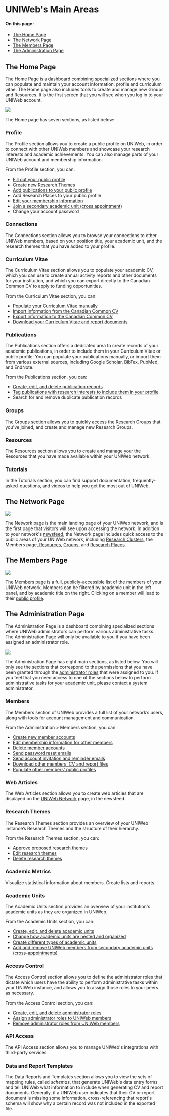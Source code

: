 # UNIWeb's Main Areas

#### On this page:

* [The Home Page](navigating-uniweb.md#the-home-page)
* [The Network Page](navigating-uniweb.md#the-network-page)
* [The Members Page](navigating-uniweb.md#the-members-page)
* [The Administration Page](https://app.gitbook.com/@proximify/s/uniweb-docs/~/drafts/-LnYEzOBp5J6ui_Qtfpl/primary/introduction/navigating-uniweb/navigating-uniweb#the-administration-page)

## The Home Page

The Home Page is a dashboard combining specialized sections where you can populate and maintain your account information, profile and curriculum vitae. The Home page also includes tools to create and manage new Groups and Resources. It is the first screen that you will see when you log in to your UNIWeb account.

![](../.gitbook/assets/screenshots-copy-10.png)

The Home page has seven sections, as listed below:

### Profile

The Profile section allows you to create a public profile on UNIWeb, in order to connect with other UNIWeb members and showcase your research interests and academic achievements. You can also manage parts of your UNIWeb account and membership information.

From the Profile section, you can:

* [Fill out your public profile](../networking-on-uniweb/filling-out-your-public-profile.md#filling-out-your-public-profile-manually)
* [Create new Research Themes](../networking-on-uniweb/research-themes/managing-research-themes.md#creating-new-research-themes)
* [Add publications to your public profile](../networking-on-uniweb/research-themes/increasing-discoverability-with-research-themes.md#tagging-your-publications-with-research-themes)
* Add Research Places to your public profile
* [Edit your membership information](../uniweb-accounts/account-management/member-account-information.md#editing-your-account-information)
* [Join a secondary academic unit \(cross appointment\)](../uniweb-accounts/academic-units/cross-appointments.md#adding-a-cross-appointment-to-your-uniweb-account)
* Change your account password

### Connections

The Connections section allows you to browse your connections to other UNIWeb members, based on your position title,  your academic unit, and the research themes that you have added to your profile.

### Curriculum Vitae

The Curriculum Vitae section allows you to populate your academic CV, which you can use to create annual activity reports and other documents for your institution, and which you can export directly to the Canadian Common CV to apply to funding opportunities.

From the Curriculum Vitae section, you can:

* [Populate your Curriculum Vitae manually](../your-academic-information/your-uniweb-curriculum-vitae-cv.md#populating-your-curriculum-vitae-manually)
* [Import information from the Canadian Common CV](../your-academic-information/your-uniweb-curriculum-vitae-cv.md#importing-from-the-canadian-common-cv)
* [Export information to the Canadian Common CV](../your-academic-information/applying-for-funding-with-the-canadian-common-cv.md#exporting-cv-information-from-uniweb)
* [Download your Curriculum Vitae and report documents](../your-academic-information/downloading-cvs-and-reports.md#downloading-your-own-cv-and-report-files)

### Publications

The Publications section offers a dedicated area to create records of your academic publications, in order to include them in your Curriculum Vitae or public profile. You can populate your publications manually, or import them from various external sources, including Google Scholar, BibTex, PubMed, and EndNote.

From the Publications section, you can:

* [Create, edit, and delete publication records](../your-academic-information/publications-1.md#adding-publications-manually)
* [Tag publications with research interests to include them in your profile](../networking-on-uniweb/research-themes/increasing-discoverability-with-research-themes.md#tagging-your-publications-with-research-themes)
* Search for and remove duplicate publication records

### Groups

The Groups section allows you to quickly access the Research Groups that you've joined, and create and manage new Research Groups.

### Resources

The Resources section allows you to create and manage your the Resources that you have made available within your UNIWeb network. 

### Tutorials

In the Tutorials section, you can find support documentation, frequently-asked-questions, and videos to help you get the most out of UNIWeb.

## The Network Page

![](../.gitbook/assets/screenshots-copy-13.png)

The Network page is the main landing page of your UNIWeb network, and is the first page that visitors will see upon accessing the network. In addition to your network's [newsfeed](../networking-on-uniweb/web-articles-1.md), the Network page includes quick access to the public areas of your UNIWeb network, including [Research Clusters](../networking-on-uniweb/research-clusters-1.md), the Members page,[ Resources](../networking-on-uniweb/equipment-profiles-resources/), [Groups](../networking-on-uniweb/groups-1.md), and [Research Places]().

## The Members Page

![](../.gitbook/assets/screenshots-copy-15.png)

The Members page is a full, publicly-accessible list of the members of your UNIWeb network. Members can be filtered by academic unit in the left panel, and by academic title on the right. Clicking on a member will lead to their [public profile](../networking-on-uniweb/filling-out-your-public-profile.md).

## The Administration Page

The Administration Page is a dashboard combining specialized sections where UNIWeb administrators can perform various administrative tasks. The Administration Page will only be available to you if you have been assigned an administrator role.

![](../.gitbook/assets/screenshots-copy-14%20%281%29.png)

The Administration Page has eight main sections, as listed below. You will only see the sections that correspond to the permissions that you have been granted through the [administrator roles](../uniweb-accounts/access-control/managing-administrator-roles-and-permissions.md) that were assigned to you. If you feel that you need access to one of the sections below to perform administrative tasks for your academic unit, please contact a system administrator.

### Members

The Members section of UNIWeb provides a full list of your network’s users, along with tools for account management and communication.

From the Administration &gt; Members section, you can:

* [Create new member accounts](../uniweb-accounts/account-management/account-creation.md#creating-uniweb-member-accounts-manually)
* [Edit membership information for other members](../uniweb-accounts/account-management/member-account-information.md#editing-the-account-information-of-other-uniweb-members)
* [Delete member accounts](../uniweb-accounts/account-management/account-deletion.md#deleting-a-uniweb-members-account)
* [Send password reset emails](../uniweb-accounts/account-management/account-login.md#sending-a-password-reset-email-to-a-uniweb-member)
* [Send account invitation and reminder emails](../uniweb-accounts/account-management/account-creation.md#sending-account-activation-emails)
* [Download other members’ CV and report files](../your-academic-information/downloading-cvs-and-reports.md#downloading-the-cv-and-report-files-of-other-uniweb-members)
* [Populate other members’ public profiles](../networking-on-uniweb/filling-out-your-public-profile.md#filling-out-another-uniweb-members-public-profile)

### Web Articles

The Web Articles section allows you to create web articles that are displayed on the [UNIWeb Network](navigating-uniweb.md#the-network-page) page, in the newsfeed.

### Research Themes

The Research Themes section provides an overview of your UNIWeb instance’s Research Themes and the structure of their hierarchy.

From the Research Themes section, you can:

* [Approve proposed research themes](../networking-on-uniweb/research-themes/managing-research-themes.md#approving-research-themes)
* [Edit research themes](../networking-on-uniweb/research-themes/managing-research-themes.md#editing-research-themes)
* [Delete research themes](../networking-on-uniweb/research-themes/managing-research-themes.md#deleting-research-themes)

### Academic Metrics

Visualize statistical information about members. Create lists and reports.

### Academic Units

The Academic Units section provides an overview of your institution's academic units as they are organized in UNIWeb. 

From the Academic Units section, you can:

* [Create, edit, and delete academic units](../uniweb-accounts/academic-units/managing-academic-units.md#create-an-academic-unit-manually)
* [Change how academic units are nested and organized](../uniweb-accounts/academic-units/managing-academic-units.md#edit-an-academic-unit)
* [Create different types of academic units](../uniweb-accounts/academic-units/managing-academic-units.md#add-a-unit-type)
* [Add and remove UNIWeb members from secondary academic units \(cross-appointments\)](../uniweb-accounts/academic-units/cross-appointments.md#adding-cross-appointees-to-academic-units)

### Access Control

The Access Control section allows you to define the administrator roles that dictate which users have the ability to perform administrative tasks within your UNIWeb instance, and allows you to assign those roles to your peers as necessary.

From the Access Control section, you can:

* [Create, edit, and delete administrator roles](../uniweb-accounts/access-control/managing-administrator-roles-and-permissions.md#creating-administrator-roles)
* [Assign administrator roles to UNIWeb members](../uniweb-accounts/access-control/managing-administrators.md#granting-administrator-access)
* [Remove administrator roles from UNIWeb members](../uniweb-accounts/access-control/managing-administrators.md#removing-administrator-access)

### API Access

The API Access section allows you to manage UNIWeb's integrations with third-party services.

### Data and Report Templates

The Data Reports and Templates section allows you to view the sets of mapping rules, called _schemas_, that generate UNIWeb's data entry forms and tell UNIWeb what information to include when generating CV and report documents. Generally, if a UNIWeb user indicates that their CV or report document is missing some information, cross-referencing that report's schema will show why a certain record was not included in the exported file.

